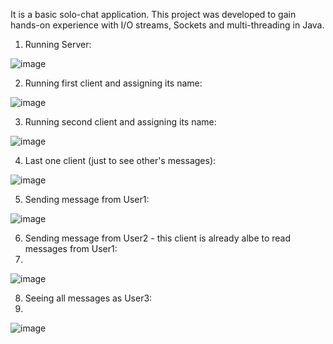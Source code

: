 It is a basic solo-chat application. This project was developed to gain hands-on experience with I/O streams, Sockets and multi-threading in Java.

1. Running Server:
   
![image](https://github.com/dominikasmorag/tcp-ip/assets/91084751/fc032237-75e5-49f2-8219-6954e3e4adb6)

2. Running first client and assigning its name:
   
![image](https://github.com/dominikasmorag/tcp-ip/assets/91084751/1ceb73d7-ada1-4f15-bab8-be873deeab19)

3. Running second client and assigning its name:

![image](https://github.com/dominikasmorag/tcp-ip/assets/91084751/4dbc3890-2912-4f2b-a116-21cb79e427d3)

4. Last one client (just to see other's messages):

![image](https://github.com/dominikasmorag/tcp-ip/assets/91084751/99ec01d7-b227-4941-9173-b6b3bfc73f3e)

5. Sending message from User1:

![image](https://github.com/dominikasmorag/tcp-ip/assets/91084751/b822dd0e-6133-4d0d-9798-9b7c490b6762)

6. Sending message from User2 - this client is already albe to read messages from User1:
7. 
![image](https://github.com/dominikasmorag/tcp-ip/assets/91084751/2fe26741-bea2-4b43-ab53-6169e46bee36)

8. Seeing all messages as User3:
9. 
![image](https://github.com/dominikasmorag/tcp-ip/assets/91084751/9ac2f146-7cb4-40e5-a39d-b071992ee11d)
